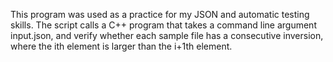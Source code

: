 This program was used as a practice for my JSON and automatic testing skills. 
The script calls a C++ program that takes a command line argument input.json, and verify whether each sample file has a consecutive inversion, where the ith element is larger than the i+1th element. 
